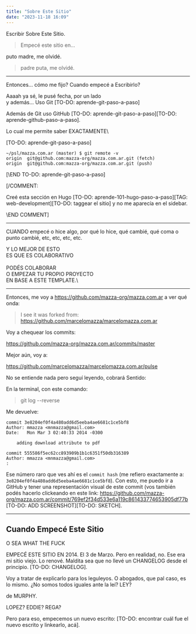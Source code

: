 ```yaml
---
title: "Sobre Este Sitio"
date: "2023-11-18 16:09"
---
```


Escribir Sobre Este Sitio.

> Empecé este sitio en...

puto madre, me olvidé.

> padre puta, me olvidé.

---

Entonces... cómo me fijo? Cuando empecé a Escribirlo?

Aaaah ya sé, le pusé fecha, por un lado\
y además...
Uso Git [TO-DO: aprende-git-paso-a-paso]

Además de Git uso GitHub [TO-DO: aprende-git-paso-a-paso][TO-DO: aprende-github-paso-a-paso].

Lo cual me permite saber EXACTAMENTE\

[TO-DO: aprende-git-paso-a-paso]

```
~/psl/mazza.com.ar (master) $ git remote -v
origin	git@github.com:mazza-org/mazza.com.ar.git (fetch)
origin	git@github.com:mazza-org/mazza.com.ar.git (push)
```
[\END TO-DO: aprende-git-paso-a-paso]

[/COMMENT:

Creé esta sección en Hugo [TO-DO: aprende-101-hugo-paso-a-paso][TAG: web-development][TO-DO: taggear el sitio] y no me aparecía en el sidebar.

\END COMMENT]

---
CUANDO empecé o hice algo, por qué lo hice, qué cambié, qué coma o punto cambié, etc, etc, etc, etc.

Y LO MEJOR DE ESTO\
ES QUE ES COLABORATIVO\
\
PODÉS COLABORAR\
O EMPEZAR TU PROPIO PROYECTO\
EN BASE A ESTE TEMPLATE.\

---

Entonces, me voy a https://github.com/mazza-org/mazza.com.ar a ver qué onda:

> I see it was forked from: https://github.com/marcelomazza/marcelomazza.com.ar

Voy a chequear los commits:

https://github.com/mazza-org/mazza.com.ar/commits/master

Mejor aún, voy a:

https://github.com/marcelomazza/marcelomazza.com.ar/pulse

No se entiende nada pero seguí leyendo, cobrará Sentido:

En la terminal, con este comando:

> git log --reverse

Me devuelve:

```
commit 3e8204ef0f4a480add6d5eeba4ae6681c1ce5bf8
Author: mmazza <mnmazza@gmail.com>
Date:   Mon Mar 3 02:40:33 2014 -0300

    adding download attribute to pdf

commit 555586f5ec62cc893909b1b1c6351f50db316389
Author: mmazza <mnmazza@gmail.com>
:
```

Ese número raro que ves ahí es el `commit hash` (me refiero exactamente a: `3e8204ef0f4a480add6d5eeba4ae6681c1ce5bf8`). Con esto, me puedo ir a GitHub y tener una representación visual de este commit (vos también podés hacerlo clickeando en este link: https://github.com/mazza-org/mazza.com.ar/commit/769ef2f34d533e6a119c861433774653905df77b [TO-DO: ADD SCREENSHOT][TO-DO: SKETCH].

---

## Cuando Empecé Este Sitio

O SEA WHAT THE FUCK

EMPECÉ ESTE SITIO EN 2014. El 3 de Marzo. Pero en realidad, no. Ese era mi sitio viejo. Lo renové. Maldita sea que no llevé un CHANGELOG desde el principio. [TO-DO: CHANGELOG].

Voy a tratar de explicarlo para los leguleyos. O abogados, que pal caso, es lo mismo. ¿No somos todos iguales ante la leí? LEY?

de MURPHY.

LOPEZ? EDDIE?
REGA?

Pero para eso, empecemos un nuevo escrito: [TO-DO: encontrar cuál fue el nuevo escrito y linkearlo, acá].


